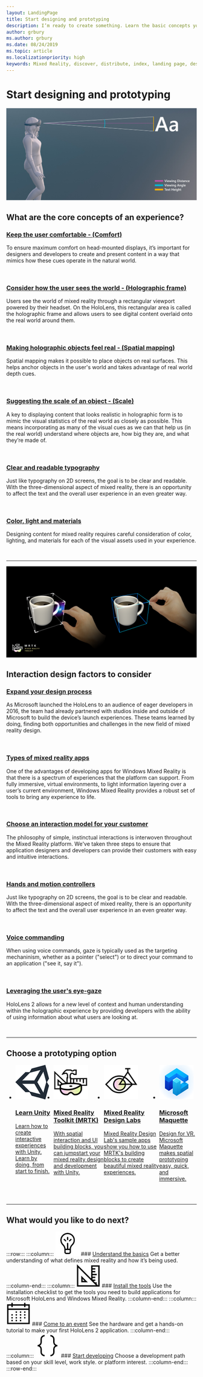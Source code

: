 ```yaml
---
layout: LandingPage
title: Start designing and prototyping
description: I’m ready to create something. Learn the basic concepts you need to begin designing and prototyping.
author: grbury 
ms.author: grbury
ms.date: 08/24/2019
ms.topic: article
ms.localizationpriority: high
keywords: Mixed Reality, discover, distribute, index, landing page, design, development, tutorials, sample apps, fundamentals, case studies, resources, HoloLens how-to, Open source projects
---
```


# Start designing and prototyping


![building blocks](images/text_in_unity_viewingangle.jpg)

## What are the core concepts of an experience?

### [Keep the user comfortable - (Comfort)](comfort.md)
To ensure maximum comfort on head-mounted displays, it’s important for designers and developers to create and present content in a way that mimics how these cues operate in the natural world.

<br>

### [Consider how the user sees the world - (Holographic frame)](holographic-frame.md)
Users see the world of mixed reality through a rectangular viewport powered by their headset. On the HoloLens, this rectangular area is called the holographic frame and allows users to see digital content overlaid onto the real world around them.

<br>

### [Making holographic objects feel real - (Spatial mapping)](spatial-mapping.md)
Spatial mapping makes it possible to place objects on real surfaces. This helps anchor objects in the user's world and takes advantage of real world depth cues.

<br>

### [Suggesting the scale of an object - (Scale)](scale.md)
A key to displaying content that looks realistic in holographic form is to mimic the visual statistics of the real world as closely as possible. This means incorporating as many of the visual cues as we can that help us (in the real world) understand where objects are, how big they are, and what they’re made of.

<br>

### [Clear and readable typography](typography.md)
Just like typography on 2D screens, the goal is to be clear and readable. With the three-dimensional aspect of mixed reality, there is an opportunity to affect the text and the overall user experience in an even greater way.

<br>

### [Color, light and materials](color,-light-and-materials.md)
Designing content for mixed reality requires careful consideration of color, lighting, and materials for each of the visual assets used in your experience.


<br>

---



![Interaction design factors](images/MRTK_BoundingBox_Main.png)

## Interaction design factors to consider


### [Expand your design process](case-study-expanding-the-design-process-for-mixed-reality.md)
As Microsoft launched the HoloLens to an audience of eager developers in 2016, the team had already partnered with studios inside and outside of Microsoft to build the device’s launch experiences. These teams learned by doing, finding both opportunities and challenges in the new field of mixed reality design.

<br>

### [Types of mixed reality apps](types-of-mixed-reality-apps.md)
One of the advantages of developing apps for Windows Mixed Reality is that there is a spectrum of experiences that the platform can support. From fully immersive, virtual environments, to light information layering over a user’s current environment, Windows Mixed Reality provides a robust set of tools to bring any experience to life.

<br>

### [Choose an interaction model for your customer](interaction-fundamentals.md)
The philosophy of simple, instinctual interactions is interwoven throughout the Mixed Reality platform. We've taken three steps to ensure that application designers and developers can provide their customers with easy and intuitive interactions.

<br>

### [Hands and motion controllers](hands-and-tools.md)
Just like typography on 2D screens, the goal is to be clear and readable. With the three-dimensional aspect of mixed reality, there is an opportunity to affect the text and the overall user experience in an even greater way.

<br>

### [Voice commanding](voice-design.md)
When using voice commands, gaze is typically used as the targeting mechaninism, whether as a pointer ("select") or to direct your command to an application ("see it, say it").

<br>

### [Leveraging the user's eye-gaze](eye-tracking.md)
HoloLens 2 allows for a new level of context and human understanding within the holographic experience by providing developers with the ability of using information about what users are looking at.


<br>


---

## Choose a prototyping option  



<ul id="cardtypes-D" class="cardsD panelContent" style="display: flex; margin-top: 0px;">
                            <li>
                            <a href="https://learn.unity.com/" title="Learn Unity" target="_blank" data-linktype="absolute-path">
                                    <div class="cardSize">
                                        <div class="cardPadding">
                                            <div class="card">
                                                <div class="cardImageOuter">
                                                    <div class="cardImage">
                                                        <img src="images/unity_logo.png" alt="Unity logo">
                                                    </div>
                                                </div>
                                                <div class="cardText">
                                                    <h3 class="x-hidden-focus">Learn Unity</h3>
                                                    <p>Learn how to create interactive experiences with Unity. Learn by doing, from start to finish.</p>
                                                </div>
                                            </div>
                                        </div>
                                    </div>
                                    </a>
                            </li>
                            <li>
                              <a href="https://github.com/Microsoft/MixedRealityToolkit-Unity" title="Mixed Reality Toolkit" target="_blank" data-linktype="absolute-path">
                                    <div class="cardSize">
                                        <div class="cardPadding">
                                            <div class="card">
                                                <div class="cardImageOuter">
                                                    <div class="cardImage">
                                                        <img src="images/MRTK-small_logo.png" alt="Mixed Reality Toolkit image">
                                                    </div>
                                                </div>
                                                <div class="cardText">
                                                    <h3 class="x-hidden-focus">Mixed Reality Toolkit (MRTK)</h3>
                                                    <p>With spatial interaction and UI building blocks, you can jumpstart your mixed reality design and development with Unity.</p>
                                                </div>
                                            </div>
                                        </div>
                                    </div>
                                    </a>
                            </li>
                            <li>
                              <a href="https://github.com/Microsoft/MRDL_Unity_PeriodicTable" title="Mixed Reality Design Labs" target="_blank" data-linktype="absolute-path">
                                    <div class="cardSize">
                                        <div class="cardPadding">
                                            <div class="card">
                                                <div class="cardImageOuter">
                                                    <div class="cardImage">
                                                        <img src="images/MRDL_logo.png" alt="Mixed Reality Design Labs image">
                                                    </div>
                                                </div>
                                                <div class="cardText">
                                                    <h3 class="x-hidden-focus">Mixed Reality Design Labs</h3>
                                                    <p>Mixed Reality Design Lab's sample apps show you how to use MRTK's building blocks to create beautiful mixed reality experiences.</p>
                                                </div>
                                            </div>
                                        </div>
                                    </div>
                                    </a>
                            </li>
                             <li>
                              <a href="https://www.maquette.ms/" target="_blank" title="Microsoft Maquette" target="_blank" data-linktype="absolute-path">
                                    <div class="cardSize">
                                        <div class="cardPadding">
                                            <div class="card">
                                                <div class="cardImageOuter">
                                                    <div class="cardImage">
                                                        <img src="images/Maquette_logo.png" alt="Microsoft Maquette image">
                                                    </div>
                                                </div>
                                                <div class="cardText">
                                                    <h3 class="x-hidden-focus">Microsoft Maquette</h3>
                                                    <p>Design for VR. Microsoft Maquette makes spatial prototyping easy, quick, and immersive.</p>
                                                </div>
                                            </div>
                                        </div>
                                    </div>
                                    </a>
                            </li>
</ul>

<br>

---



## What would you like to do next?


:::row:::
    :::column:::
       ![Understand the basics](images/icon-lightbulb.jpg)
        ### [Understand the basics](index.md#understand-the-basics)
        Get a better understanding of what defines mixed reality and how it’s being used.
    :::column-end:::
    :::column:::
        ![Install the tools](images/icon-design.jpg)
         ### [Install the tools](quick-start-creating.md)
        Use the installation checklist to get the tools you need to build applications for Microsoft HoloLens and Windows Mixed Reality.
    :::column-end:::
    :::column:::
        ![Come to an event](images/icon-calendar.jpg)
         ### [Come to an event](sf-academy-events.md)
        See the hardware and get a hands-on tutorial to make your first HoloLens 2 application.
    :::column-end:::
    :::column:::
        ![Start developing](images/icon-developer.jpg)
         ### [Start developing](development.md)
        Choose a development path based on your skill level, work style. or platform interest.
    :::column-end:::
:::row-end:::



